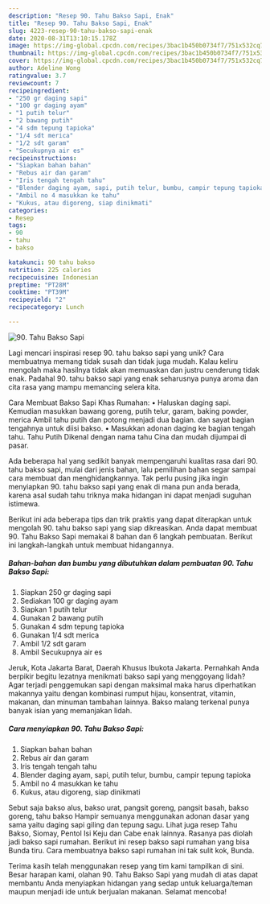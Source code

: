```yaml
---
description: "Resep 90. Tahu Bakso Sapi, Enak"
title: "Resep 90. Tahu Bakso Sapi, Enak"
slug: 4223-resep-90-tahu-bakso-sapi-enak
date: 2020-08-31T13:10:15.178Z
image: https://img-global.cpcdn.com/recipes/3bac1b450b0734f7/751x532cq70/90-tahu-bakso-sapi-foto-resep-utama.jpg
thumbnail: https://img-global.cpcdn.com/recipes/3bac1b450b0734f7/751x532cq70/90-tahu-bakso-sapi-foto-resep-utama.jpg
cover: https://img-global.cpcdn.com/recipes/3bac1b450b0734f7/751x532cq70/90-tahu-bakso-sapi-foto-resep-utama.jpg
author: Adeline Wong
ratingvalue: 3.7
reviewcount: 7
recipeingredient:
- "250 gr daging sapi"
- "100 gr daging ayam"
- "1 putih telur"
- "2 bawang putih"
- "4 sdm tepung tapioka"
- "1/4 sdt merica"
- "1/2 sdt garam"
- "Secukupnya air es"
recipeinstructions:
- "Siapkan bahan bahan"
- "Rebus air dan garam"
- "Iris tengah tengah tahu"
- "Blender daging ayam, sapi, putih telur, bumbu, campir tepung tapioka"
- "Ambil no 4 masukkan ke tahu"
- "Kukus, atau digoreng, siap dinikmati"
categories:
- Resep
tags:
- 90
- tahu
- bakso

katakunci: 90 tahu bakso 
nutrition: 225 calories
recipecuisine: Indonesian
preptime: "PT28M"
cooktime: "PT39M"
recipeyield: "2"
recipecategory: Lunch

---
```



![90. Tahu Bakso Sapi](https://img-global.cpcdn.com/recipes/3bac1b450b0734f7/751x532cq70/90-tahu-bakso-sapi-foto-resep-utama.jpg)

Lagi mencari inspirasi resep 90. tahu bakso sapi yang unik? Cara membuatnya memang tidak susah dan tidak juga mudah. Kalau keliru mengolah maka hasilnya tidak akan memuaskan dan justru cenderung tidak enak. Padahal 90. tahu bakso sapi yang enak seharusnya punya aroma dan cita rasa yang mampu memancing selera kita.

Cara Membuat Bakso Sapi Khas Rumahan: • Haluskan daging sapi. Kemudian masukkan bawang goreng, putih telur, garam, baking powder, merica Ambil tahu putih dan potong menjadi dua bagian. dan sayat bagian tengahnya untuk diisi bakso. • Masukkan adonan daging ke bagian tengah tahu. Tahu Putih Dikenal dengan nama tahu Cina dan mudah dijumpai di pasar.

Ada beberapa hal yang sedikit banyak mempengaruhi kualitas rasa dari 90. tahu bakso sapi, mulai dari jenis bahan, lalu pemilihan bahan segar sampai cara membuat dan menghidangkannya. Tak perlu pusing jika ingin menyiapkan 90. tahu bakso sapi yang enak di mana pun anda berada, karena asal sudah tahu triknya maka hidangan ini dapat menjadi suguhan istimewa.


Berikut ini ada beberapa tips dan trik praktis yang dapat diterapkan untuk mengolah 90. tahu bakso sapi yang siap dikreasikan. Anda dapat membuat 90. Tahu Bakso Sapi memakai 8 bahan dan 6 langkah pembuatan. Berikut ini langkah-langkah untuk membuat hidangannya.

<!--inarticleads1-->

##### Bahan-bahan dan bumbu yang dibutuhkan dalam pembuatan 90. Tahu Bakso Sapi:

1. Siapkan 250 gr daging sapi
1. Sediakan 100 gr daging ayam
1. Siapkan 1 putih telur
1. Gunakan 2 bawang putih
1. Gunakan 4 sdm tepung tapioka
1. Gunakan 1/4 sdt merica
1. Ambil 1/2 sdt garam
1. Ambil Secukupnya air es


Jeruk, Kota Jakarta Barat, Daerah Khusus Ibukota Jakarta. Pernahkah Anda berpikir begitu lezatnya menikmati bakso sapi yang menggoyang lidah? Agar terjadi penggemukan sapi dengan maksimal maka harus diperhatikan makannya yaitu dengan kombinasi rumput hijau, konsentrat, vitamin, makanan, dan minuman tambahan lainnya. Bakso malang terkenal punya banyak isian yang memanjakan lidah. 

<!--inarticleads2-->

##### Cara menyiapkan 90. Tahu Bakso Sapi:

1. Siapkan bahan bahan
1. Rebus air dan garam
1. Iris tengah tengah tahu
1. Blender daging ayam, sapi, putih telur, bumbu, campir tepung tapioka
1. Ambil no 4 masukkan ke tahu
1. Kukus, atau digoreng, siap dinikmati


Sebut saja bakso alus, bakso urat, pangsit goreng, pangsit basah, bakso goreng, tahu bakso Hampir semuanya menggunakan adonan dasar yang sama yaitu daging sapi giling dan tepung sagu. Lihat juga resep Tahu Bakso, Siomay, Pentol Isi Keju dan Cabe enak lainnya. Rasanya pas diolah jadi bakso sapi rumahan. Berikut ini resep bakso sapi rumahan yang bisa Bunda tiru. Cara membuatnya bakso sapi rumahan ini tak sulit kok, Bunda. 

Terima kasih telah menggunakan resep yang tim kami tampilkan di sini. Besar harapan kami, olahan 90. Tahu Bakso Sapi yang mudah di atas dapat membantu Anda menyiapkan hidangan yang sedap untuk keluarga/teman maupun menjadi ide untuk berjualan makanan. Selamat mencoba!
